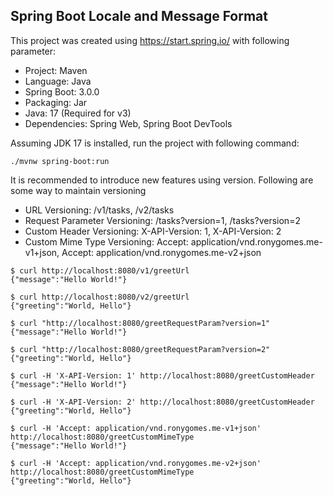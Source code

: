 ## Spring Boot Locale and Message Format

This project was created using https://start.spring.io/ with following parameter:

* Project: Maven
* Language: Java
* Spring Boot: 3.0.0
* Packaging: Jar
* Java: 17 (Required for v3)
* Dependencies: Spring Web, Spring Boot DevTools

Assuming JDK 17 is installed, run the project with following command:

```shell
./mvnw spring-boot:run
```

It is recommended to introduce new features using version. Following are some way to maintain
versioning

* URL Versioning: /v1/tasks, /v2/tasks
* Request Parameter Versioning: /tasks?version=1, /tasks?version=2
* Custom Header Versioning: X-API-Version: 1, X-API-Version: 2
* Custom Mime Type Versioning: Accept: application/vnd.ronygomes.me-v1+json, Accept: application/vnd.ronygomes.me-v2+json

```shell$ 
$ curl http://localhost:8080/v1/greetUrl
{"message":"Hello World!"}

$ curl http://localhost:8080/v2/greetUrl
{"greeting":"World, Hello"}

$ curl "http://localhost:8080/greetRequestParam?version=1"
{"message":"Hello World!"}

$ curl "http://localhost:8080/greetRequestParam?version=2"
{"greeting":"World, Hello"}

$ curl -H 'X-API-Version: 1' http://localhost:8080/greetCustomHeader
{"message":"Hello World!"}

$ curl -H 'X-API-Version: 2' http://localhost:8080/greetCustomHeader
{"greeting":"World, Hello"}

$ curl -H 'Accept: application/vnd.ronygomes.me-v1+json' http://localhost:8080/greetCustomMimeType
{"message":"Hello World!"}

$ curl -H 'Accept: application/vnd.ronygomes.me-v2+json' http://localhost:8080/greetCustomMimeType
{"greeting":"World, Hello"}
```
